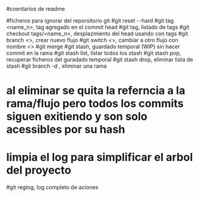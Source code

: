 #coentarios de readme

#ficheros para ignorar del reporsitorio git
#git reset --hard <hash>
#git tag <name_n>, tag agregado en el commit head
#git tag, listado de tags
#git checkout tags/<name_n>, desplazmiento del head usando con tags
#git branch <>, crear nuevo flujo
#git switch <>, cambiar a otro flujo con nombre <>
#git merge
#git stash, guardado temporal (WIP) sin hacer commit en la rama
#git stash list, listar todos los stash
#git stash pop, recuperar ficheros del guradado temporal
#git stash drop, eliminar lista de stash
#git branch -d <flujo>, eliminar una rama
# al eliminar se quita la referncia a la rama/flujo pero todos los commits siguen exitiendo y son solo acessibles por su hash
# limpia el log para simplificar el arbol del proyecto
#git reglog, log completo de aciones